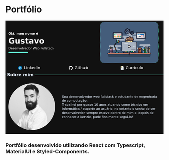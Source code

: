 # Portfólio

![portfolio home screenshot](/src/Assets/images/portfolio-image.png "portfolio home screenshot")

### Portfólio desenvolvido utilizando React com Typescript, MaterialUI e Styled-Components.